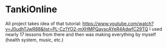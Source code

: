 # TankiOnline
All project takes idea of that tutorial: https://www.youtube.com/watch?v=J0udhTJwR88&list=PL-Cz1YO2-mXHMPQayscAYeR4AdwfC29TQ
I used nearly 17 lessons from there and then was making everything by myself (health system, music, etc.)
